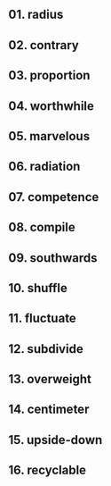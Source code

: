 ## 01. radius

## 02. contrary

## 03. proportion

## 04. worthwhile

## 05. marvelous

## 06. radiation

## 07. competence

## 08. compile

## 09. southwards

## 10. shuffle

## 11. fluctuate

## 12. subdivide

## 13. overweight

## 14. centimeter

## 15. upside-down

## 16. recyclable
